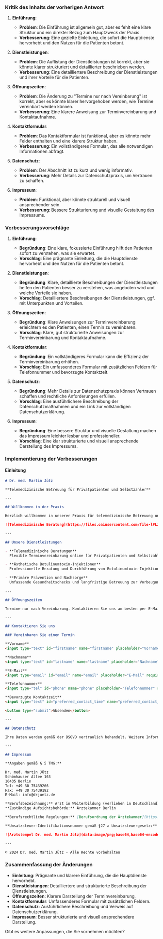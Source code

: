 ### Kritik des Inhalts der vorherigen Antwort

1. **Einführung**:
   - **Problem**: Die Einführung ist allgemein gut, aber es fehlt eine klare Struktur und ein direkter Bezug zum Hauptzweck der Praxis.
   - **Verbesserung**: Eine gezielte Einleitung, die sofort die Hauptdienste hervorhebt und den Nutzen für die Patienten betont.

2. **Dienstleistungen**:
   - **Problem**: Die Auflistung der Dienstleistungen ist korrekt, aber sie könnte klarer strukturiert und detaillierter beschrieben werden.
   - **Verbesserung**: Eine detailliertere Beschreibung der Dienstleistungen und ihrer Vorteile für die Patienten.

3. **Öffnungszeiten**:
   - **Problem**: Die Änderung zu "Termine nur nach Vereinbarung" ist korrekt, aber es könnte klarer hervorgehoben werden, wie Termine vereinbart werden können.
   - **Verbesserung**: Eine klarere Anweisung zur Terminvereinbarung und Kontaktaufnahme.

4. **Kontaktformular**:
   - **Problem**: Das Kontaktformular ist funktional, aber es könnte mehr Felder enthalten und eine klarere Struktur haben.
   - **Verbesserung**: Ein vollständigeres Formular, das alle notwendigen Informationen abfragt.

5. **Datenschutz**:
   - **Problem**: Der Abschnitt ist zu kurz und wenig informativ.
   - **Verbesserung**: Mehr Details zur Datenschutzpraxis, um Vertrauen zu schaffen.

6. **Impressum**:
   - **Problem**: Funktional, aber könnte strukturell und visuell ansprechender sein.
   - **Verbesserung**: Bessere Strukturierung und visuelle Gestaltung des Impressums.

### Verbesserungsvorschläge

1. **Einführung**:
   - **Begründung**: Eine klare, fokussierte Einführung hilft den Patienten sofort zu verstehen, was sie erwartet.
   - **Vorschlag**: Eine prägnante Einleitung, die die Hauptdienste hervorhebt und den Nutzen für die Patienten betont.

2. **Dienstleistungen**:
   - **Begründung**: Klare, detaillierte Beschreibungen der Dienstleistungen helfen den Patienten besser zu verstehen, was angeboten wird und welche Vorteile sie haben.
   - **Vorschlag**: Detailliertere Beschreibungen der Dienstleistungen, ggf. mit Unterpunkten und Vorteilen.

3. **Öffnungszeiten**:
   - **Begründung**: Klare Anweisungen zur Terminvereinbarung erleichtern es den Patienten, einen Termin zu vereinbaren.
   - **Vorschlag**: Klare, gut strukturierte Anweisungen zur Terminvereinbarung und Kontaktaufnahme.

4. **Kontaktformular**:
   - **Begründung**: Ein vollständigeres Formular kann die Effizienz der Terminvereinbarung erhöhen.
   - **Vorschlag**: Ein umfassenderes Formular mit zusätzlichen Feldern für Telefonnummer und bevorzugte Kontaktzeit.

5. **Datenschutz**:
   - **Begründung**: Mehr Details zur Datenschutzpraxis können Vertrauen schaffen und rechtliche Anforderungen erfüllen.
   - **Vorschlag**: Eine ausführlichere Beschreibung der Datenschutzmaßnahmen und ein Link zur vollständigen Datenschutzerklärung.

6. **Impressum**:
   - **Begründung**: Eine bessere Struktur und visuelle Gestaltung machen das Impressum leichter lesbar und professioneller.
   - **Vorschlag**: Eine klar strukturierte und visuell ansprechende Darstellung des Impressums.

### Implementierung der Verbesserungen

#### Einleitung

```markdown
# Dr. med. Martin Jütz

**Telemedizinische Betreuung für Privatpatienten und Selbstzahler**

---

## Willkommen in der Praxis

Herzlich willkommen in unserer Praxis für telemedizinische Betreuung und ästhetische Medizin. Wir bieten Privatpatienten und Selbstzahlern umfassende Dienstleistungen in der Allgemeinmedizin sowie spezialisierte ästhetische Behandlungen. Unser Ziel ist es, Ihnen flexible und qualitativ hochwertige medizinische Versorgung zu bieten, wann und wo Sie sie brauchen.

![Telemedizinische Beratung](https://files.oaiusercontent.com/file-lPLJssnU9L5zXdfonHu0nuUe?se=2024-07-03T18%3A51%3A38Z&sp=r&sv=2023-11-03&sr=b&rscc=max-age%3D604800%2C%20immutable%2C%20private&rscd=attachment%3B%20filename%3D27340c5d-6a4a-4a1d-85ef-69b127120b9b.webp&sig=WBQZX/4Pla2d2Icws0KDdxR7pIDslR7g8zA4BrCEEkI%3D)

---

## Unsere Dienstleistungen

- **Telemedizinische Beratungen**  
  Flexible Terminvereinbarung online für Privatpatienten und Selbstzahler. Nutzen Sie die Vorteile einer schnellen und bequemen medizinischen Beratung von zu Hause aus.

- **Ästhetische Botulinumtoxin-Injektionen**  
  Professionelle Beratung und Durchführung von Botulinumtoxin-Injektionen zur Behandlung von Falten und zur ästhetischen Gesichtsmodellierung.

- **Primäre Prävention und Nachsorge**  
  Umfassende Gesundheitschecks und langfristige Betreuung zur Vorbeugung von Krankheiten und zur Nachsorge nach medizinischen Eingriffen.

---

## Öffnungszeiten

Termine nur nach Vereinbarung. Kontaktieren Sie uns am besten per E-Mail, WhatsApp oder telefonisch.

---

## Kontaktieren Sie uns

### Vereinbaren Sie einen Termin

**Vorname**  
<input type="text" id="firstname" name="firstname" placeholder="Vorname" required>

**Nachname**  
<input type="text" id="lastname" name="lastname" placeholder="Nachname" required>

**E-Mail**  
<input type="email" id="email" name="email" placeholder="E-Mail" required>

**Telefonnummer**  
<input type="tel" id="phone" name="phone" placeholder="Telefonnummer" required>

**Bevorzugte Kontaktzeit**  
<input type="text" id="preferred_contact_time" name="preferred_contact_time" placeholder="Bevorzugte Kontaktzeit" required>

<button type="submit">Absenden</button>

---

## Datenschutz

Ihre Daten werden gemäß der DSGVO vertraulich behandelt. Weitere Informationen finden Sie in unserer [Datenschutzerklärung](#).

---

## Impressum

**Angaben gemäß § 5 TMG:**

Dr. med. Martin Jütz  
Schönhauser Allee 163  
10435 Berlin  
Tel: +49 30 75439266  
Fax: +49 30 75439192  
E-Mail: info@drjuetz.de  

**Berufsbezeichnung:** Arzt in Weiterbildung (verliehen in Deutschland)  
**Zuständige Aufsichtsbehörde:** Ärztekammer Berlin  

**Berufsrechtliche Regelungen:** [Berufsordnung der Ärztekammer](https://www.aerztekammer.de/berufsordnung)  

**Umsatzsteuer-Identifikationsnummer gemäß §27 a Umsatzsteuergesetz:** DE123456789  

![Arztstempel Dr. med. Martin Jütz](data:image/png;base64,base64-encoded-image-data)

---

© 2024 Dr. med. Martin Jütz - Alle Rechte vorbehalten
```

### Zusammenfassung der Änderungen

- **Einleitung**: Prägnante und klarere Einführung, die die Hauptdienste hervorhebt.
- **Dienstleistungen**: Detailliertere und strukturierte Beschreibung der Dienstleistungen.
- **Öffnungszeiten**: Klarere Darstellung der Terminvereinbarung.
- **Kontaktformular**: Umfassenderes Formular mit zusätzlichen Feldern.
- **Datenschutz**: Ausführlichere Beschreibung und Verweis auf Datenschutzerklärung.
- **Impressum**: Besser strukturierte und visuell ansprechendere Darstellung.

Gibt es weitere Anpassungen, die Sie vornehmen möchten?
